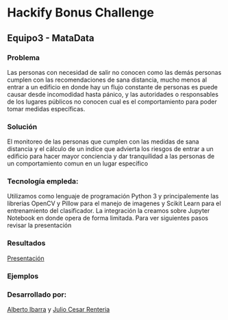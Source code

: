 # Hackify Bonus Challenge
## Equipo3 - MataData

### Problema

Las personas con necesidad de salir no conocen como las demás personas cumplen con las recomendaciones de sana distancia, mucho menos al entrar a un edificio en donde hay un flujo constante de personas es puede causar desde incomodidad hasta pánico, y las autoridades o responsables de los lugares públicos no conocen cual es el comportamiento para poder tomar medidas específicas.

### Solución

El monitoreo de las personas que cumplen con las medidas de sana distancia y el cálculo de un indice que advierta los riesgos de entrar a un edificio para hacer mayor conciencia y dar tranquilidad a las personas de un comportamiento comun en un lugar específico

### Tecnología empleda:

Utilizamos como lenguaje de programación Python 3 y principalemente las librerias OpenCV y Pillow para el manejo de imagenes y Scikit Learn para el entrenamiento del clasificador. La integración la creamos sobre Jupyter Notebook en donde opera de forma limitada. Para ver siguientes pasos revisar la presentación

### Resultados

[Presentación](https://docs.google.com/presentation/d/1i5_KHpG_WIHBMmW2p-O4BR7EaWrRTZqDzrsLH9dihss/edit?usp=sharing)

### Ejemplos


### Desarrollado por:
[Alberto Ibarra](https://github.com/albertoid) y [Julio Cesar Renteria](https://github.com/juliocrn94) 
